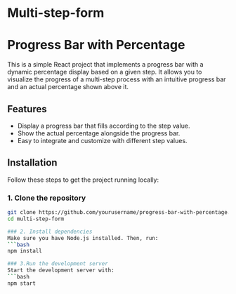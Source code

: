 # Multi-step-form
# Progress Bar with Percentage

This is a simple React project that implements a progress bar with a dynamic percentage display based on a given step. It allows you to visualize the progress of a multi-step process with an intuitive progress bar and an actual percentage shown above it.

## Features

- Display a progress bar that fills according to the step value.
- Show the actual percentage alongside the progress bar.
- Easy to integrate and customize with different step values.

## Installation

Follow these steps to get the project running locally:

### 1. Clone the repository

```bash
git clone https://github.com/yourusername/progress-bar-with-percentage.git
cd multi-step-form

### 2. Install dependencies
Make sure you have Node.js installed. Then, run:
```bash
npm install

### 3.Run the development server
Start the development server with:
```bash
npm start


